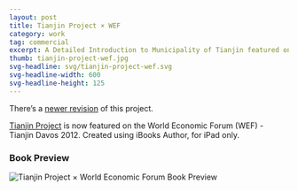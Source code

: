 ```yaml
---
layout: post
title: Tianjin Project × WEF
category: work
tag: commercial
excerpt: A Detailed Introduction to Municipality of Tianjin featured on the World Economic Forum
thumb: tianjin-project-wef.jpg
svg-headline: svg/tianjin-project-wef.svg
svg-headline-width: 600
svg-headline-height: 125
---
```


<p class=note>There&rsquo;s a <a href="{% post_url /work/commercial/2013-10-29-tianjin-project-revision %}">newer revision</a> of this project.</p>

<p><a href="{% post_url /work/commercial/2012-06-11-tianjin-project %}">Tianjin Project</a> is now featured on the World Economic Forum (WEF) - Tianjin Davos 2012. Created using iBooks Author, for iPad only.</p>

<h3>Book Preview</h3>
<p><img src="{{ site.data.var.file }}/tianjin-project-wef-preview-merged.jpg" alt="Tianjin Project &times; World Economic Forum Book Preview"></p>
